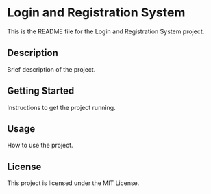 # Login and Registration System

This is the README file for the Login and Registration System project.

## Description

Brief description of the project.

## Getting Started

Instructions to get the project running.

## Usage

How to use the project.

## License

This project is licensed under the MIT License.